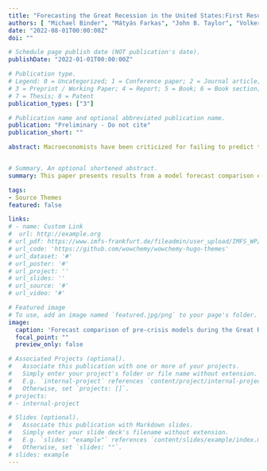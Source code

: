 ```yaml
---
title: "Forecasting the Great Recession in the United States:First Results from a Model Comparison Exercise"
authors: [ "Michael Binder", "Mátyás Farkas", "John B. Taylor", "Volker Wieland", "Maik Wolters"]
date: "2022-08-01T00:00:00Z"
doi: ""   

# Schedule page publish date (NOT publication's date).
publishDate: "2022-01-01T00:00:00Z"

# Publication type.
# Legend: 0 = Uncategorized; 1 = Conference paper; 2 = Journal article;
# 3 = Preprint / Working Paper; 4 = Report; 5 = Book; 6 = Book section;
# 7 = Thesis; 8 = Patent
publication_types: ["3"]

# Publication name and optional abbreviated publication name.
publication: "Preliminary - Do not cite"
publication_short: ""

abstract: Macroeconomists have been criticized for failing to predict the massive macroeconomic effects of the Global Financial Crisis. As part of this criticism, the usage of DSGE models without financial frictions has been questioned. In response, during the last decade a good many new models with financial frictions have been developed. In this paper, we compare forecasts of the Great Recession based on a range of post-crisis NK-DSGE models embedding financial frictions with forecasts from professional forecasters as well as forecasts based inter alia on NK-DSGE models developed prior to the crisis, a Cowles Commission model and Bayesian VARs. A forecasting experiment based on recursive estimation using real-time data vintages provides evidence that NK-DSGE models embedding a financial accelerator and information provided by higher-frequency data, specifically on credit spreads, produce high-quality GDP nowcasts at the onset of the Great Recession. These models can also detect the beginning of this recession earlier than pre-crisis models as well as post-crisis models that do not embed the same higher-frequency information. Furthermore, forecasts from the pre-crisis models and those from professional forecasters tend to strongly underpredict the extent of the Great Recession. The post-crisis NK-DSGE models that make use of higher-frequency credit-sprea<d information in addition yield better forecasts than similarly informed unrestricted Bayesian VARs. Nonetheless, like the professional forecasters, not even these post-crisis models succeed in predicting the Great Recession prior to its onset. We extend the analysis to two additional recessions. For the 2001 recession we do not find systematic improvements in forecasting accuracy based on post-crisis models. Regarding the 2020 recession, we find that models that focus on labor market dynamics deliver the most accurate forecasts, while there is no systematic difference between pre- and post-crisis models. Hence, these results indicate that post-crisis models improve forecasting accuracy during recessions caused by financial crises, but not during other recessions.


# Summary. An optional shortened abstract.
summary: This paper presents results from a model forecast comparison exercise. 

tags:
- Source Themes
featured: false

links:
# - name: Custom Link
#  url: http://example.org
# url_pdf: https://www.imfs-frankfurt.de/fileadmin/user_upload/IMFS_WP/IMFS_WP_144.pdf
# url_code: 'https://github.com/wowchemy/wowchemy-hugo-themes'
# url_dataset: '#'
# url_poster: '#'
# url_project: ''
# url_slides: ''
# url_source: '#'
# url_video: '#'

# Featured image
# To use, add an image named `featured.jpg/png` to your page's folder. 
image:
  caption: 'Forecast comparison of pre-crisis models during the Great Recession'
  focal_point: ""
  preview_only: false

# Associated Projects (optional).
#   Associate this publication with one or more of your projects.
#   Simply enter your project's folder or file name without extension.
#   E.g. `internal-project` references `content/project/internal-project/index.md`.
#   Otherwise, set `projects: []`.
# projects:
# - internal-project

# Slides (optional).
#   Associate this publication with Markdown slides.
#   Simply enter your slide deck's filename without extension.
#   E.g. `slides: "example"` references `content/slides/example/index.md`.
#   Otherwise, set `slides: ""`.
# slides: example
---
```



